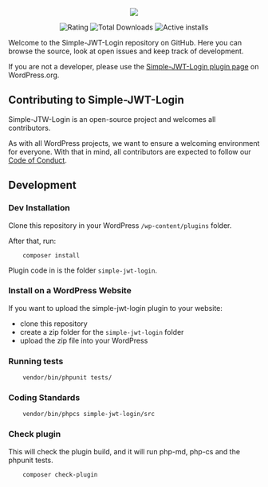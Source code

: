 <p align="center">
    <img src="https://ps.w.org/simple-jwt-login/assets/banner-772x250.png?rev=2106097">
</p>

<p align="center">

   <img src="https://img.shields.io/wordpress/plugin/stars/simple-jwt-login" alt="Rating" />
   <img src="https://img.shields.io/wordpress/plugin/dt/simple-jwt-login" alt="Total Downloads" />
   <img src="https://img.shields.io/wordpress/plugin/installs/simple-jwt-login" alt="Active installs" />

</p>

<p>
Welcome to the Simple-JWT-Login repository on GitHub. Here you can browse the source, look at open issues and keep track of development.
</p>

If you are not a developer, please use the [Simple-JWT-Login plugin page](https://wordpress.org/plugins/simple-jwt-login/) on WordPress.org.

## Contributing to Simple-JWT-Login
Simple-JTW-Login is an open-source project and welcomes all contributors.

As with all WordPress projects, we want to ensure a welcoming environment for everyone. With that in mind, all contributors are expected to follow our [Code of Conduct](https://github.com/nicumicle/simple-jwt-login/blob/master/CODE_OF_CONDUCT.md).

## Development

### Dev Installation

Clone this repository in your WordPress `/wp-content/plugins` folder.

After that, run:
```
    composer install
```

Plugin code in is the folder `simple-jwt-login`.

### Install on a WordPress Website

If you want to upload the simple-jwt-login plugin to your website:
- clone this repository 
- create a zip folder for the `simple-jwt-login` folder 
- upload the zip file into your WordPress
 
### Running tests

```
    vendor/bin/phpunit tests/
```

### Coding Standards

```
    vendor/bin/phpcs simple-jwt-login/src
```

### Check plugin
This will check the plugin build, and it will run php-md, php-cs and the phpunit tests.

```
    composer check-plugin
```


 
